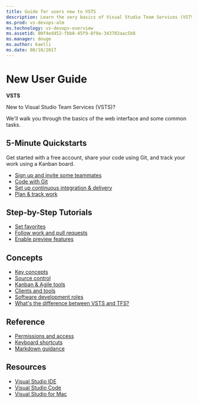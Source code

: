 ```yaml
---
title: Guide for users new to VSTS 
description: Learn the very basics of Visual Studio Team Services (VSTS)  
ms.prod: vs-devops-alm
ms.technology: vs-devops-overview
ms.assetid: 00f4ed452-fbb8-45f9-8f0a-343702aac5b8  
ms.manager: douge
ms.author: kaelli
ms.date: 08/18/2017
---
```

[//]: # (monikerRange: '>= tfs-2013')

# New User Guide

**VSTS**

New to Visual Studio Team Services (VSTS)? 

We'll walk you through the basics of the web interface and some common tasks.  

<!---
## Overview
[What is VSTS?](what-is-vsts.md)
[Overview of services](services.md)
-->


## 5-Minute Quickstarts

Get started with a free account, share your code using Git, and track your work using a Kanban board.  

- [Sign up and invite some teammates](sign-up-invite-teammates.md)  
- [Code with Git](code-with-git.md)
- [Set up continuous integration & delivery](../build-release/actions/ci-cd-part-1.md?toc=/vsts/user-guide/toc.json&bc=/vsts/user-guide/breadcrumb/toc.json)
- [Plan & track work](plan-track-work.md)


## Step-by-Step Tutorials

- [Set favorites](/vsts/collaborate/set-favorites?toc=/vsts/user-guide/toc.json&bc=/vsts/user-guide/breadcrumb/toc.json)
- [Follow work and pull requests](../collaborate/follow-work-items.md?toc=/vsts/user-guide/toc.json&bc=/vsts/user-guide/breadcrumb/toc.json)
- [Enable preview features](/vsts/collaborate/preview-features?toc=/vsts/user-guide/toc.json&bc=/vsts/user-guide/breadcrumb/toc.json)  
 

## Concepts

- [Key concepts](concepts.md)    
- [Source control](source-control.md)   
- [Kanban & Agile tools](../work/backlogs/overview.md?toc=/vsts/user-guide/toc.json&bc=/vsts/user-guide/breadcrumb/toc.json)
- [Clients and tools](tools.md?toc=/vsts/user-guide/toc.json&bc=/vsts/user-guide/breadcrumb/toc.json)     
- [Software development roles](roles.md?toc=/vsts/user-guide/toc.json&bc=/vsts/user-guide/breadcrumb/toc.json)   
- [What's the difference between VSTS and TFS?](about-vsts-tfs.md?toc=/vsts/user-guide/toc.json&bc=/vsts/user-guide/breadcrumb/toc.json)  


## Reference

- [Permissions and access](../security/permissions-access.md?toc=/vsts/user-guide/toc.json&bc=/vsts/user-guide/breadcrumb/toc.json)
- [Keyboard shortcuts](../collaborate/keyboard-shortcuts.md?toc=/vsts/user-guide/toc.json&bc=/vsts/user-guide/breadcrumb/toc.json)
- [Markdown guidance](../collaborate/markdown-guidance.md?toc=/vsts/user-guide/toc.json&bc=/vsts/user-guide/breadcrumb/toc.json)


## Resources

- [Visual Studio IDE](https://docs.microsoft.com/visualstudio/)
- [Visual Studio Code](https://code.visualstudio.com/docs)
- [Visual Studio for Mac](https://docs.microsoft.com/visualstudio/mac)